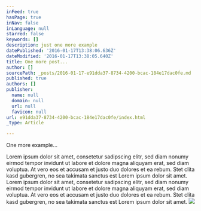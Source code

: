 ```yaml
---
inFeed: true
hasPage: true
inNav: false
inLanguage: null
starred: false
keywords: []
description: just one more example
datePublished: '2016-01-17T13:38:06.636Z'
dateModified: '2016-01-17T13:38:05.640Z'
title: One more post...
author: []
sourcePath: _posts/2016-01-17-e91dda37-8734-4200-bcac-184e17dac0fe.md
published: true
authors: []
publisher:
  name: null
  domain: null
  url: null
  favicon: null
url: e91dda37-8734-4200-bcac-184e17dac0fe/index.html
_type: Article

---
```

One more example...

Lorem ipsum dolor sit amet, consetetur sadipscing elitr, sed diam nonumy eirmod tempor invidunt ut labore et dolore magna aliquyam erat, sed diam voluptua. At vero eos et accusam et justo duo dolores et ea rebum. Stet clita kasd gubergren, no sea takimata sanctus est Lorem ipsum dolor sit amet. Lorem ipsum dolor sit amet, consetetur sadipscing elitr, sed diam nonumy eirmod tempor invidunt ut labore et dolore magna aliquyam erat, sed diam voluptua. At vero eos et accusam et justo duo dolores et ea rebum. Stet clita kasd gubergren, no sea takimata sanctus est Lorem ipsum dolor sit amet.
![](https://the-grid-user-content.s3-us-west-2.amazonaws.com/c6ef04f5-029a-4b0f-b98c-446597e376b6.jpg)
